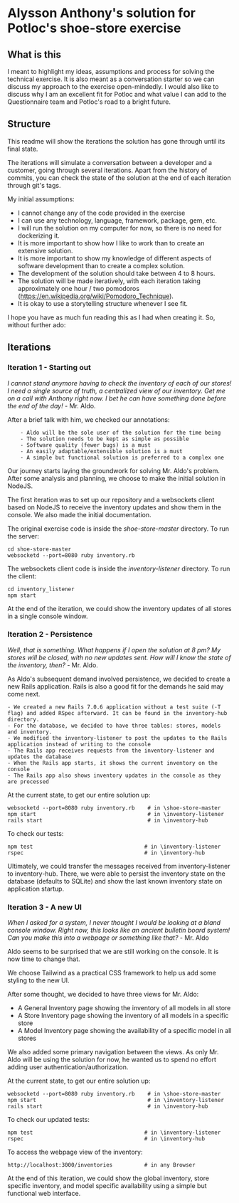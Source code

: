 # Alysson Anthony's solution for Potloc's shoe-store exercise

## What is this

I meant to highlight my ideas, assumptions and process for solving the technical exercise. It is also meant as a conversation starter so we can discuss my approach to the exercise open-mindedly. I would also like to discuss why I am an excellent fit for Potloc and what value I can add to the Questionnaire team and Potloc's road to a bright future.

## Structure
This readme will show the iterations the solution has gone through until its final state.

The iterations will simulate a conversation between a developer and a customer, going through several iterations. Apart from the history of commits, you can check the state of the solution at the end of each iteration through git's tags.

My initial assumptions:
 - I cannot change any of the code provided in the exercise
 - I can use any technology, language, framework, package, gem, etc.
 - I will run the solution on my computer for now, so there is no need for dockerizing it.
 - It is more important to show how I like to work than to create an extensive solution.
 - It is more important to show my knowledge of different aspects of software development than to create a complex solution.
 - The development of the solution should take between 4 to 8 hours.
 - The solution will be made iteratively, with each iteration taking approximately one hour / two pomodoros (https://en.wikipedia.org/wiki/Pomodoro_Technique).
 - It is okay to use a storytelling structure whenever I see fit.

I hope you have as much fun reading this as I had when creating it. So, without further ado:

## Iterations

### Iteration 1 - Starting out
_I cannot stand anymore having to check the inventory of each of our stores! I need a single source of truth, a centralized view of our inventory. Get me on a call with Anthony right now. I bet he can have something done before the end of the day!_ - Mr. Aldo.

After a brief talk with him, we checked our annotations:

```
	- Aldo will be the sole user of the solution for the time being
	- The solution needs to be kept as simple as possible
	- Software quality (fewer bugs) is a must
	- An easily adaptable/extensible solution is a must
	- A simple but functional solution is preferred to a complex one
```


Our journey starts laying the groundwork for solving Mr. Aldo's problem. After some analysis and planning, we choose to make the initial solution in NodeJS. 

The first iteration was to set up our repository and a websockets client based on NodeJS to receive the inventory updates and show them in the console. We also made the initial documentation.


The original exercise code is inside the _shoe-store-master_ directory. To run the server:
```
cd shoe-store-master
websocketd --port=8080 ruby inventory.rb
```

The websockets client code is inside the _inventory-listener_ directory. To run the client:
```
cd inventory_listener
npm start
```

At the end of the iteration, we could show the inventory updates of all stores in a single console window.


### Iteration 2 - Persistence
_Well, that is something. What happens if I open the solution at 8 pm? My stores will be closed, with no new updates sent. How will I know the state of the inventory, then?_ - Mr. Aldo.

As Aldo's subsequent demand involved persistence, we decided to create a new Rails application. Rails is also a good fit for the demands he said may come next.

	- We created a new Rails 7.0.6 application without a test suite (-T flag) and added RSpec afterward. It can be found in the inventory-hub directory. 
	- For the database, we decided to have three tables: stores, models and inventory.
	- We modified the inventory-listener to post the updates to the Rails application instead of writing to the console
	- The Rails app receives requests from the inventory-listener and updates the database
	- When the Rails app starts, it shows the current inventory on the console
	- The Rails app also shows inventory updates in the console as they are processed


At the current state, to get our entire solution up:
```
websocketd --port=8080 ruby inventory.rb    # in \shoe-store-master
npm start                                   # in \inventory-listener
rails start                                 # in \inventory-hub
```

To check our tests:
```
npm test                                   # in \inventory-listener
rspec                                      # in \inventory-hub
```


Ultimately, we could transfer the messages received from inventory-listener to inventory-hub. There, we were able to persist the inventory state on the database (defaults to SQLite) and show the last known inventory state on application startup.


### Iteration 3 - A new UI
_When I asked for a system, I never thought I would be looking at a bland console window. Right now, this looks like an ancient bulletin board system! Can you make this into a webpage or something like that?_ - Mr. Aldo

Aldo seems to be surprised that we are still working on the console. It is now time to change that.

We choose Tailwind as a practical CSS framework to help us add some styling to the new UI.

After some thought, we decided to have three views for Mr. Aldo:
 - A General Inventory page showing the inventory of all models in all store
 - A Store Inventory page showing the inventory of all models in a specific store
 - A Model Inventory page showing the availability of a specific model in all stores

We also added some primary navigation between the views. As only Mr. Aldo will be using the solution for now, he wanted us to spend no effort adding user authentication/authorization.

At the current state, to get our entire solution up:
```
websocketd --port=8080 ruby inventory.rb    # in \shoe-store-master
npm start                                   # in \inventory-listener
rails start                                 # in \inventory-hub
```

To check our updated tests:
```
npm test                                   # in \inventory-listener
rspec                                      # in \inventory-hub
```

To access the webpage view of the inventory:
```
http://localhost:3000/inventories          # in any Browser
```


At the end of this iteration, we could show the global inventory, store specific inventory, and model specific availability using a simple but functional web interface.